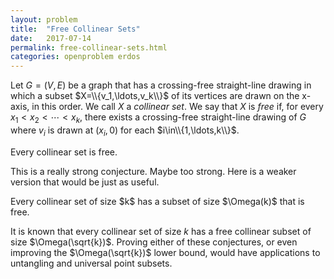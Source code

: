```yaml
---
layout: problem
title:  "Free Collinear Sets"
date:   2017-07-14
permalink: free-collinear-sets.html
categories: openproblem erdos
---
```

Let $G=(V,E)$ be a graph that has a crossing-free straight-line drawing in which a subset $X=\\{v_1,\ldots,v_k\\}$ of its vertices are drawn on the x-axis, in this order. We call $X$ a *collinear set*.  We say that $X$ is *free* if, for every $x_1<x_2<\cdots<x_k$, there exists a crossing-free straight-line drawing of $G$ where $v_i$ is drawn at $(x_i,0)$ for each $i\in\\{1,\ldots,k\\}$.

<div class="conjecture">
  Every collinear set is free.
</div>

This is a really strong conjecture.  Maybe too strong. Here is a weaker version that would be just as useful.

<div class="conjecture">
  Every collinear set of size $k$ has a subset of size $\Omega(k)$ that is free.
</div>

It is known that every collinear set of size $k$ has a free collinear subset of size $\Omega(\sqrt{k})$.  Proving either of these conjectures, or even improving the $\Omega(\sqrt{k})$ lower bound, would have applications to untangling and universal point subsets.
